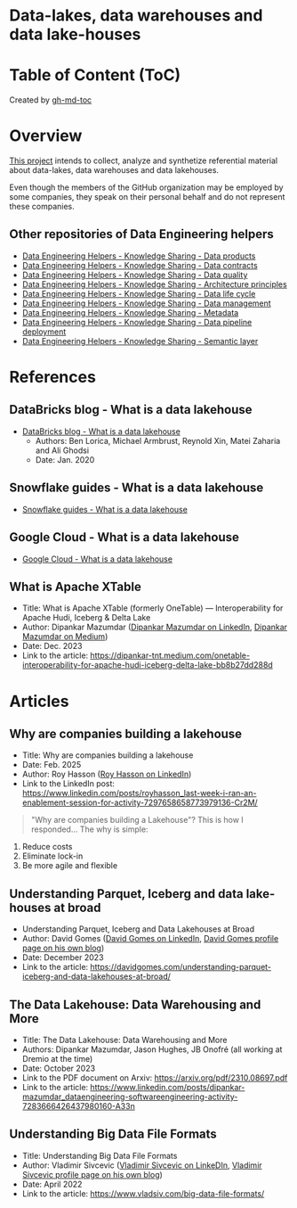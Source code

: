 Data-lakes, data warehouses and data lake-houses
================================================

# Table of Content (ToC)

Created by [gh-md-toc](https://github.com/ekalinin/github-markdown-toc.go)

# Overview
[This project](https://github.com/data-engineering-helpers/data-lakehouse)
intends to collect, analyze and synthetize referential material
about data-lakes, data warehouses and data lakehouses.

Even though the members of the GitHub organization may be employed by
some companies, they speak on their personal behalf and do not represent
these companies.

## Other repositories of Data Engineering helpers
* [Data Engineering Helpers - Knowledge Sharing - Data products](https://github.com/data-engineering-helpers/data-products)
* [Data Engineering Helpers - Knowledge Sharing - Data contracts](https://github.com/data-engineering-helpers/data-contracts)
* [Data Engineering Helpers - Knowledge Sharing - Data quality](https://github.com/data-engineering-helpers/data-quality)
* [Data Engineering Helpers - Knowledge Sharing - Architecture principles](https://github.com/data-engineering-helpers/architecture-principles)
* [Data Engineering Helpers - Knowledge Sharing - Data life cycle](https://github.com/data-engineering-helpers/data-life-cycle)
* [Data Engineering Helpers - Knowledge Sharing - Data management](https://github.com/data-engineering-helpers/data-management)
* [Data Engineering Helpers - Knowledge Sharing - Metadata](https://github.com/data-engineering-helpers/metadata)
* [Data Engineering Helpers - Knowledge Sharing - Data pipeline deployment](https://github.com/data-engineering-helpers/data-pipeline-deployment)
* [Data Engineering Helpers - Knowledge Sharing - Semantic layer](https://github.com/data-engineering-helpers/semantic-layer)

# References

## DataBricks blog - What is a data lakehouse
* [DataBricks blog - What is a data lakehouse](https://www.databricks.com/blog/2020/01/30/what-is-a-data-lakehouse.html)
  * Authors: Ben Lorica, Michael Armbrust, Reynold Xin, Matei Zaharia and Ali Ghodsi
  * Date: Jan. 2020

## Snowflake guides - What is a data lakehouse
* [Snowflake guides - What is a data lakehouse](https://www.snowflake.com/guides/what-data-lakehouse/) 

## Google Cloud - What is a data lakehouse
* [Google Cloud - What is a data lakehouse](https://cloud.google.com/discover/what-is-a-data-lakehouse)

## What is Apache XTable
* Title: What is Apache XTable (formerly OneTable) — Interoperability for Apache Hudi, Iceberg & Delta Lake
* Author: Dipankar Mazumdar
  ([Dipankar Mazumdar on LinkedIn](https://www.linkedin.com/in/dipankar-mazumdar/),
  [Dipankar Mazumdar on Medium](https://dipankar-tnt.medium.com/))
* Date: Dec. 2023
* Link to the article:
  https://dipankar-tnt.medium.com/onetable-interoperability-for-apache-hudi-iceberg-delta-lake-bb8b27dd288d

# Articles

## Why are companies building a lakehouse
* Title: Why are companies building a lakehouse
* Date: Feb. 2025
* Author: Roy Hasson
  ([Roy Hasson on LinkedIn](https://www.linkedin.com/in/royhasson/))
* Link to the LinkedIn post: https://www.linkedin.com/posts/royhasson_last-week-i-ran-an-enablement-session-for-activity-7297658658773979136-Cr2M/
> "Why are companies building a Lakehouse"? This is how I responded... The why is simple:
1. Reduce costs
2. Eliminate lock-in
3. Be more agile and flexible

## Understanding Parquet, Iceberg and data lake-houses at broad
* Understanding Parquet, Iceberg and Data Lakehouses at Broad
* Author: David Gomes
  ([David Gomes on LinkedIn](https://www.linkedin.com/in/davidrfgomes/),
  [David Gomes profile page on his own blog](https://davidgomes.com/about-me/))
* Date: December 2023
* Link to the article:
  https://davidgomes.com/understanding-parquet-iceberg-and-data-lakehouses-at-broad/

## The Data Lakehouse: Data Warehousing and More
* Title: The Data Lakehouse: Data Warehousing and More
* Authors: Dipankar Mazumdar, Jason Hughes, JB Onofré (all working at Dremio at the time)
* Date: October 2023
* Link to the PDF document on Arxiv: https://arxiv.org/pdf/2310.08697.pdf
* Link to the article:
  https://www.linkedin.com/posts/dipankar-mazumdar_dataengineering-softwareengineering-activity-7283666426437980160-A33n

## Understanding Big Data File Formats
* Title: Understanding Big Data File Formats
* Author: Vladimir Sivcevic
  ([Vladimir Sivcevic on LinkeDIn](https://www.linkedin.com/in/vladimirsiv/),
  [Vladimir Sivcevic profile page on his own blog](https://www.vladsiv.com/about/))
* Date: April 2022
* Link to the article: https://www.vladsiv.com/big-data-file-formats/
